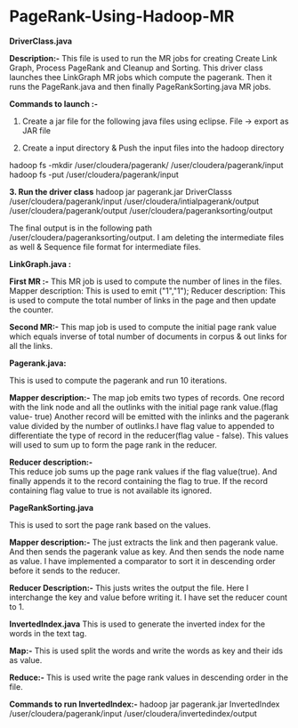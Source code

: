 # PageRank-Using-Hadoop-MR

**DriverClass.java** 

**Description:-**
	This file is used to run the MR jobs for creating Create Link Graph, Process PageRank and Cleanup and Sorting.
	This driver class launches thee LinkGraph MR jobs which compute the pagerank. Then it runs the PageRank.java and then finally PageRankSorting.java MR jobs.

**Commands to launch :-** 
1. Create a  jar file for the following java files using eclipse. File -> export as JAR file

2. Create a input directory & Push the input files into the hadoop directory

hadoop fs -mkdir /user/cloudera/pagerank/ /user/cloudera/pagerank/input
hadoop fs -put <fileName> /user/cloudera/pagerank/input

**3. Run the driver class**
hadoop jar pagerank.jar DriverClasss /user/cloudera/pagerank/input /user/cloudera/intialpagerank/output /user/cloudera/pagerank/output /user/cloudera/pageranksorting/output

The final output is in the following path /user/cloudera/pageranksorting/output. I am deleting the intermediate files as well & Sequence file format for intermediate files.

**LinkGraph.java :**  
 
**First MR :-**
This MR job is used to compute the number of lines in the files.
     Mapper description:
	This is used to emit ("1","1");
     Reducer description:
	This is used to compute the total number of links in the page and then update the counter.

**Second MR:-** 
This map job is used to compute the initial page rank value which equals inverse of total number of documents in corpus & out links for all the links.
  


**Pagerank.java:**

This is used to compute the pagerank and run 10 iterations. 

**Mapper description:-** 
The map job emits two types of records. One record with the link node and all the outlinks with the initial page rank value.(flag value- true)
Another record will be emitted with the inlinks and the pagerank value divided by the number of outlinks.I have flag value to appended to differentiate the type of record in the reducer(flag value - false). This values will used to sum up to form the page rank in the reducer.

**Reducer description:-**  	
This reduce job sums up the page rank values if the flag value(true). And finally appends it to the record containing the flag to true. If the record containing flag value to true is not available its ignored.


**PageRankSorting.java**

This is used to sort the page rank based on the values.

**Mapper description:-**
The just extracts the link and then pagerank value. And then sends the pagerank value as key. And then sends the node name as value. 
I have implemented a comparator to sort it in descending order before it sends to the reducer.   

**Reducer Description:-** 
This justs writes the output the file. Here I interchange the key and value before writing it. I have set the reducer count to 1.

**InvertedIndex.java**
This is used to generate the inverted index for the words in the text tag.

**Map:-** 
This is used split the words and write the words as key and their ids as value.

**Reduce:-**
This is used write the page rank values in descending order in the file.

**Commands to run InvertedIndex:-** 
hadoop jar pagerank.jar InvertedIndex /user/cloudera/pagerank/input /user/cloudera/invertedindex/output
